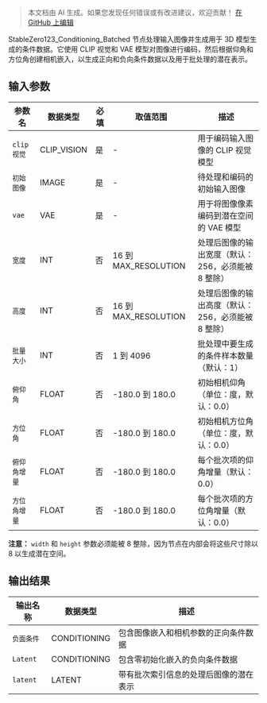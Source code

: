 > 本文档由 AI 生成。如果您发现任何错误或有改进建议，欢迎贡献！ [在 GitHub 上编辑](https://github.com/Comfy-Org/embedded-docs/blob/main/comfyui_embedded_docs/docs/StableZero123_Conditioning_Batched/zh.md)

StableZero123_Conditioning_Batched 节点处理输入图像并生成用于 3D 模型生成的条件数据。它使用 CLIP 视觉和 VAE 模型对图像进行编码，然后根据仰角和方位角创建相机嵌入，以生成正向和负向条件数据以及用于批处理的潜在表示。

## 输入参数

| 参数名 | 数据类型 | 必填 | 取值范围 | 描述 |
|-----------|-----------|----------|-------|-------------|
| `clip视觉` | CLIP_VISION | 是 | - | 用于编码输入图像的 CLIP 视觉模型 |
| `初始图像` | IMAGE | 是 | - | 待处理和编码的初始输入图像 |
| `vae` | VAE | 是 | - | 用于将图像像素编码到潜在空间的 VAE 模型 |
| `宽度` | INT | 否 | 16 到 MAX_RESOLUTION | 处理后图像的输出宽度（默认：256，必须能被 8 整除） |
| `高度` | INT | 否 | 16 到 MAX_RESOLUTION | 处理后图像的输出高度（默认：256，必须能被 8 整除） |
| `批量大小` | INT | 否 | 1 到 4096 | 批处理中要生成的条件样本数量（默认：1） |
| `俯仰角` | FLOAT | 否 | -180.0 到 180.0 | 初始相机仰角（单位：度，默认：0.0） |
| `方位角` | FLOAT | 否 | -180.0 到 180.0 | 初始相机方位角（单位：度，默认：0.0） |
| `俯仰角增量` | FLOAT | 否 | -180.0 到 180.0 | 每个批次项的仰角增量（默认：0.0） |
| `方位角增量` | FLOAT | 否 | -180.0 到 180.0 | 每个批次项的方位角增量（默认：0.0） |

**注意：** `width` 和 `height` 参数必须能被 8 整除，因为节点在内部会将这些尺寸除以 8 以生成潜在空间。

## 输出结果

| 输出名称 | 数据类型 | 描述 |
|-------------|-----------|-------------|
| `负面条件` | CONDITIONING | 包含图像嵌入和相机参数的正向条件数据 |
| `Latent` | CONDITIONING | 包含零初始化嵌入的负向条件数据 |
| `latent` | LATENT | 带有批次索引信息的处理后图像的潜在表示 |
